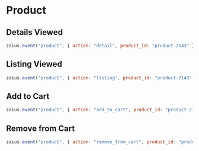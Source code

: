 # Product

## Details Viewed

```javascript
zaius.event("product", { action: "detail", product_id: "product-2143" });
```

## Listing Viewed

```javascript
zaius.event("product", { action: "listing", product_id: "product-2143" });
```

## Add to Cart

```javascript
zaius.event("product", { action: "add_to_cart", product_id: "product-2143" });
```

## Remove from Cart

```javascript
zaius.event("product", { action: "remove_from_cart", product_id: "product-2143" });
```

